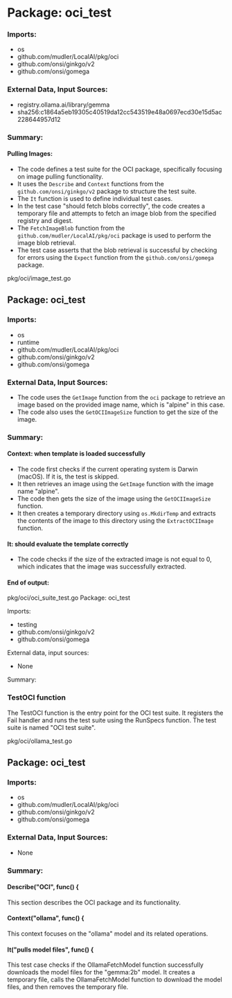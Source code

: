 # Package: oci_test

### Imports:

- os
- github.com/mudler/LocalAI/pkg/oci
- github.com/onsi/ginkgo/v2
- github.com/onsi/gomega

### External Data, Input Sources:

- registry.ollama.ai/library/gemma
- sha256:c1864a5eb19305c40519da12cc543519e48a0697ecd30e15d5ac228644957d12

### Summary:

#### Pulling Images:

- The code defines a test suite for the OCI package, specifically focusing on image pulling functionality.
- It uses the `Describe` and `Context` functions from the `github.com/onsi/ginkgo/v2` package to structure the test suite.
- The `It` function is used to define individual test cases.
- In the test case "should fetch blobs correctly", the code creates a temporary file and attempts to fetch an image blob from the specified registry and digest.
- The `FetchImageBlob` function from the `github.com/mudler/LocalAI/pkg/oci` package is used to perform the image blob retrieval.
- The test case asserts that the blob retrieval is successful by checking for errors using the `Expect` function from the `github.com/onsi/gomega` package.



pkg/oci/image_test.go
## Package: oci_test

### Imports:

- os
- runtime
- github.com/mudler/LocalAI/pkg/oci
- github.com/onsi/ginkgo/v2
- github.com/onsi/gomega

### External Data, Input Sources:

- The code uses the `GetImage` function from the `oci` package to retrieve an image based on the provided image name, which is "alpine" in this case.
- The code also uses the `GetOCIImageSize` function to get the size of the image.

### Summary:

#### Context: when template is loaded successfully

- The code first checks if the current operating system is Darwin (macOS). If it is, the test is skipped.
- It then retrieves an image using the `GetImage` function with the image name "alpine".
- The code then gets the size of the image using the `GetOCIImageSize` function.
- It then creates a temporary directory using `os.MkdirTemp` and extracts the contents of the image to this directory using the `ExtractOCIImage` function.

#### It: should evaluate the template correctly

- The code checks if the size of the extracted image is not equal to 0, which indicates that the image was successfully extracted.

#### End of output:



pkg/oci/oci_suite_test.go
Package: oci_test

Imports:
- testing
- github.com/onsi/ginkgo/v2
- github.com/onsi/gomega

External data, input sources:
- None

Summary:
### TestOCI function
The TestOCI function is the entry point for the OCI test suite. It registers the Fail handler and runs the test suite using the RunSpecs function. The test suite is named "OCI test suite".

pkg/oci/ollama_test.go
## Package: oci_test

### Imports:

- os
- github.com/mudler/LocalAI/pkg/oci
- github.com/onsi/ginkgo/v2
- github.com/onsi/gomega

### External Data, Input Sources:

- None

### Summary:

#### Describe("OCI", func() {

This section describes the OCI package and its functionality.

#### Context("ollama", func() {

This context focuses on the "ollama" model and its related operations.

#### It("pulls model files", func() {

This test case checks if the OllamaFetchModel function successfully downloads the model files for the "gemma:2b" model. It creates a temporary file, calls the OllamaFetchModel function to download the model files, and then removes the temporary file.



